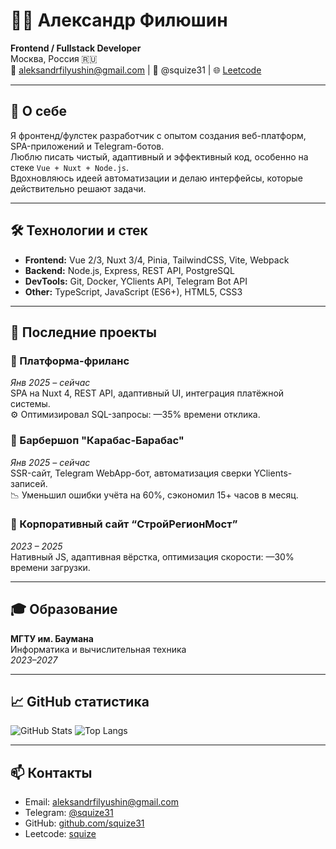 # 🧑‍💻 Александр Филюшин

**Frontend / Fullstack Developer**  
Москва, Россия 🇷🇺  
📧 aleksandrfilyushin@gmail.com | 📱 @squize31 | 🌐 [Leetcode](https://leetcode.com/squize)

---

## 🚀 О себе

Я фронтенд/фулстек разработчик с опытом создания веб-платформ, SPA-приложений и Telegram-ботов.  
Люблю писать чистый, адаптивный и эффективный код, особенно на стеке `Vue + Nuxt + Node.js`.  
Вдохновляюсь идеей автоматизации и делаю интерфейсы, которые действительно решают задачи.

---

## 🛠️ Технологии и стек

- **Frontend:** Vue 2/3, Nuxt 3/4, Pinia, TailwindCSS, Vite, Webpack  
- **Backend:** Node.js, Express, REST API, PostgreSQL  
- **DevTools:** Git, Docker, YClients API, Telegram Bot API  
- **Other:** TypeScript, JavaScript (ES6+), HTML5, CSS3

---

## 💼 Последние проекты

### 🔹 Платформа-фриланс
_Янв 2025 – сейчас_  
SPA на Nuxt 4, REST API, адаптивный UI, интеграция платёжной системы.  
⚙️ Оптимизировал SQL-запросы: —35% времени отклика.

### 🔹 Барбершоп "Карабас-Барабас"
_Янв 2025 – сейчас_  
SSR-сайт, Telegram WebApp-бот, автоматизация сверки YClients-записей.  
📉 Уменьшил ошибки учёта на 60%, сэкономил 15+ часов в месяц.

### 🔹 Корпоративный сайт “СтройРегионМост”
_2023 – 2025_  
Нативный JS, адаптивная вёрстка, оптимизация скорости: —30% времени загрузки.

---

## 🎓 Образование

**МГТУ им. Баумана**  
Информатика и вычислительная техника  
_2023–2027_

---

## 📈 GitHub статистика

![GitHub Stats](https://github-readme-stats.vercel.app/api?username=squize31&show_icons=true&theme=tokyonight)
![Top Langs](https://github-readme-stats.vercel.app/api/top-langs/?username=squize31&layout=compact&theme=tokyonight)

---

## 📫 Контакты

- Email: [aleksandrfilyushin@gmail.com](mailto:aleksandrfilyushin@gmail.com)  
- Telegram: [@squize31](https://t.me/squize31)  
- GitHub: [github.com/squize31](https://github.com/squize31)  
- Leetcode: [squize](https://leetcode.com/squize)
